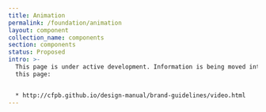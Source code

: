 ```yaml
---
title: Animation
permalink: /foundation/animation
layout: component
collection_name: components
section: components
status: Proposed
intro: >-
  This page is under active development. Information is being moved into it from
  this page:


  * http://cfpb.github.io/design-manual/brand-guidelines/video.html
---
```


